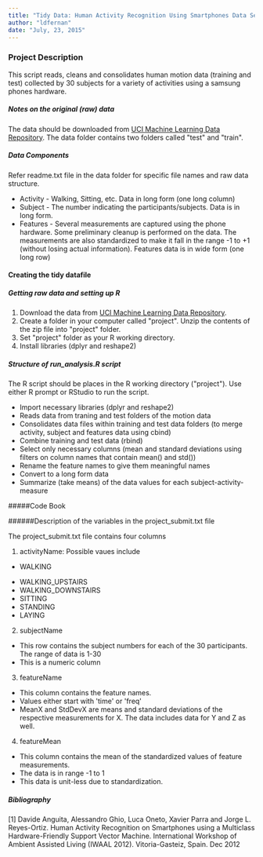 ```yaml
---
title: "Tidy Data: Human Activity Recognition Using Smartphones Data Set"
author: "ldfernan"
date: "July, 23, 2015"
---
```


### Project Description
This script reads, cleans and consolidates human motion data (training and test) collected by 30 subjects for a variety of activities using a samsung phones hardware.

##### Notes on the original (raw) data 
The data should be downloaded from [UCI Machine Learning Data Repository](http://archive.ics.uci.edu/ml/datasets/Human+Activity+Recognition+Using+Smartphones). The data folder contains two folders called "test" and "train".

##### Data Components
Refer readme.txt file in the data folder for specific file names and raw data structure.
- Activity - Walking, Sitting, etc. Data in long form (one long column)
- Subject - The number indicating the participants/subjects. Data is in long form.
- Features - Several measurements are captured using the phone hardware. Some preliminary cleanup is performed on the data. The measurements are also standardized to make it fall in the range -1 to +1 (without losing actual information). Features data is in wide form (one long row)

#### Creating the tidy datafile

##### Getting raw data and setting up R

1. Download the data from [UCI Machine Learning Data Repository](http://archive.ics.uci.edu/ml/datasets/Human+Activity+Recognition+Using+Smartphones).
2. Create a folder in your computer called "project". Unzip the contents of the zip file into "project" folder.
3. Set "project" folder as your R working directory.
4. Install libraries (dplyr and reshape2) 

##### Structure of run_analysis.R script

The R script should be places in the R working directory ("project"). Use either R prompt or RStudio to run the script. 
 - Import necessary libraries (dplyr and reshape2)
 - Reads data from traning and test folders of the motion data
 - Consolidates data files within training and test data folders (to merge activity, subject and features data using cbind)
 - Combine training and test data (rbind)
 - Select only necessary columns (mean and standard deviations using filters on column names that contain mean() and std())
 - Rename the feature names to give them meaningful names
 - Convert to a long form data
 - Summarize (take means) of the data values for each subject-activity-measure

#####Code Book

######Description of the variables in the project_submit.txt file

The project_submit.txt file contains four columns

1. activityName: 
Possible vaues include
* WALKING
+ WALKING_UPSTAIRS
+ WALKING_DOWNSTAIRS
+ SITTING
+ STANDING
+ LAYING

2. subjectName
+ This row contains the subject numbers for each of the 30 participants. The range of data is 1-30
+ This is a numeric column

3. featureName
+ This column contains the feature names.
+ Values either start with 'time' or 'freq'
+ MeanX and StdDevX are means and standard deviations of the respective measurements for X. The data includes data for Y and Z as well.

4. featureMean
+ This column contains the mean of the standardized values of feature measurements.
+ The data is in range -1 to 1
+ This data is unit-less due to standardization.

##### Bibliography
[1] Davide Anguita, Alessandro Ghio, Luca Oneto, Xavier Parra and Jorge L. Reyes-Ortiz. Human Activity Recognition on Smartphones using a Multiclass Hardware-Friendly Support Vector Machine. International Workshop of Ambient Assisted Living (IWAAL 2012). Vitoria-Gasteiz, Spain. Dec 2012

